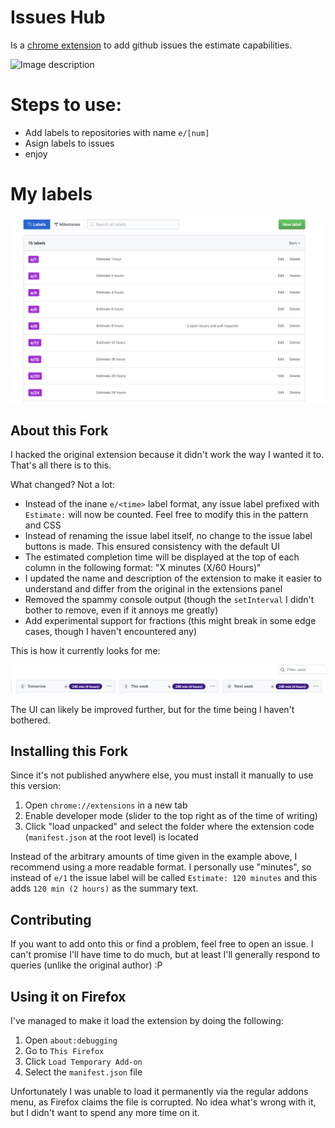 # Issues Hub
Is a [chrome extension](https://chrome.google.com/webstore/detail/issues-hub/gjpcbkmnpfnpmghmiohfcbhckigmloic) to add github issues the estimate capabilities.

![Image description](./imgs/usage.gif)

# Steps to use:
 - Add labels to repositories with name `e/[num]`
 - Asign labels to issues
 - enjoy

# My labels
![Image description](./imgs/labels.png)

## About this Fork

I hacked the original extension because it didn't work the way I wanted it to. That's all there is to this.

What changed? Not a lot:

* Instead of the inane ``e/<time>`` label format, any issue label prefixed with ``Estimate:`` will now be counted. Feel free to modify this in the pattern and CSS
* Instead of renaming the issue label itself, no change to the issue label buttons is made. This ensured consistency with the default UI
* The estimated completion time will be displayed at the top of each column in the following format: "X minutes (X/60 Hours)"
* I updated the name and description of the extension to make it easier to understand and differ from the original in the extensions panel
* Removed the spammy console output (though the ``setInterval`` I didn't bother to remove, even if it annoys me greatly)
* Add experimental support for fractions (this might break in some edge cases, though I haven't encountered any)

This is how it currently looks for me:

![New is ALWAYS better](./imgs/summary.png)

The UI can likely be improved further, but for the time being I haven't bothered.

## Installing this Fork

Since it's not published anywhere else, you must install it manually to use this version:

1. Open ``chrome://extensions`` in a new tab
2. Enable developer mode (slider to the top right as of the time of writing)
3. Click "load unpacked" and select the folder where the extension code (``manifest.json`` at the root level) is located

Instead of the arbitrary amounts of time given in the example above, I recommend using a more readable format. I personally use "minutes", so instead of ``e/1`` the issue label will be called ``Estimate: 120 minutes`` and this adds ``120 min (2 hours)`` as the summary text.

## Contributing

If you want to add onto this or find a problem, feel free to open an issue. I can't promise I'll have time to do much, but at least I'll generally respond to queries (unlike the original author) :P

## Using it on Firefox

I've managed to make it load the extension by doing the following:

1. Open ``about:debugging``
2. Go to ``This Firefox``
3. Click ``Load Temporary Add-on``
4. Select the ``manifest.json`` file

Unfortunately I was unable to load it permanently via the regular addons menu, as Firefox claims the file is corrupted. No idea what's wrong with it, but I didn't want to spend any more time on it.
